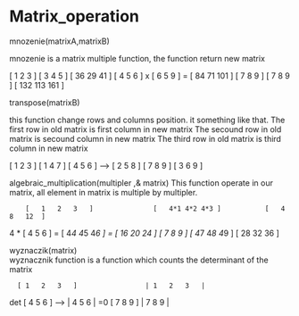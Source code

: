 # Matrix_operation



mnozenie(matrixA,matrixB)

mnozenie is a matrix multiple function, the function return new matrix

[	1	2	3	]		[	3	4	5	]		[	36	29	41	]
[	4	5	6	]	x	[	6	5	9	] 	=	[	84	71	101	]
[	7	8	9	]		[	7	8	9	]		[	132	113	161	]


transpose(matrixB)

this function change rows and columns position.
it something like that.
The first row in old matrix is first column in new matrix
The secound row in old matrix is secound column in new matrix
The third row in old matrix is third column in new matrix

[	1	2	3	]				[	1	4	7	]
[	4	5	6	]		-->	[	2	5	8	]
[	7	8	9	]				[	3	6	9	]


algebraic_multiplication(multipler ,& matrix)
This function operate in our matrix, all element in matrix is multiple by multipler.


		[	1	2	3	]				[	4*1	4*2	4*3	]			[	4	8	12	]
4	*	[	4	5	6	]		=		[	4*4	4*5	4*6	]	=		[	16	20	24	]
		[	7	8	9	]				[	4*7	4*8	4*9	]			[	28	32	36	]
		


wyznaczik(matrix)		
wyznacznik function is a function which counts the determinant of the matrix

	  [	1	2	3	]				  |	1	2	3	|
det	[	4	5	6	]		-->		|	4	5	6	|	=0
	  [	7	8	9	]				  |	7	8	9	|
	

